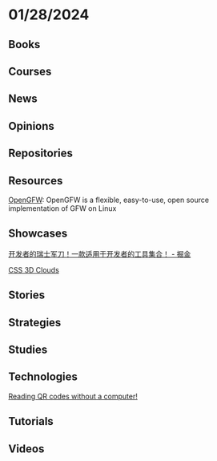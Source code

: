# 01/28/2024

## Books

## Courses

## News

## Opinions

## Repositories

## Resources
[OpenGFW](https://github.com/apernet/OpenGFW): OpenGFW is a flexible, easy-to-use, open source implementation of GFW on Linux

## Showcases
[开发者的瑞士军刀！一款适用于开发者的工具集合！ - 掘金](https://juejin.cn/post/7326378145573535755)

[CSS 3D Clouds](https://spite.github.io/CSS3DClouds/)

## Stories

## Strategies

## Studies

## Technologies
[Reading QR codes without a computer!](https://qr.blinry.org/)

## Tutorials

## Videos
